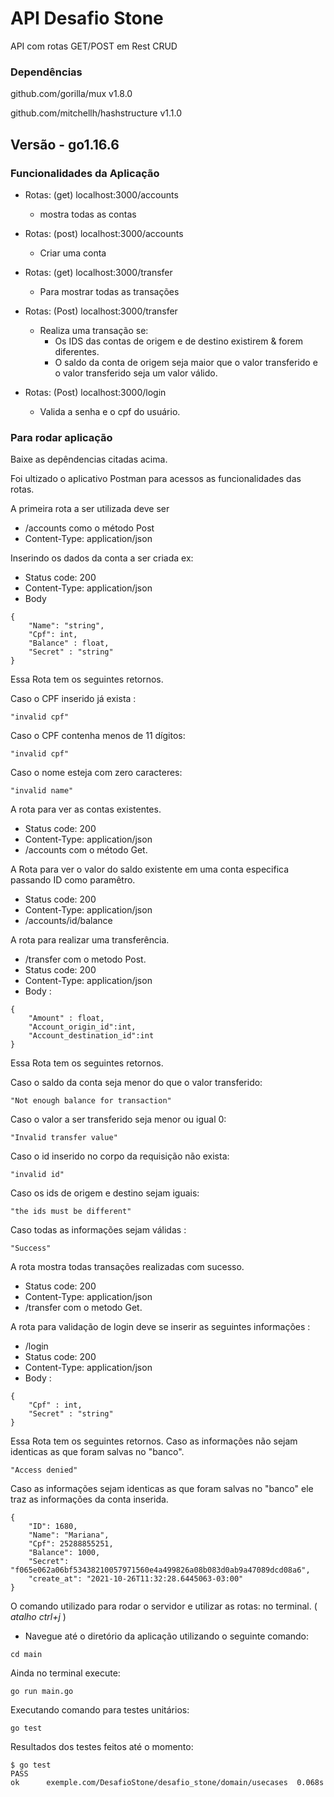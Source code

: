 # API Desafio Stone
API com rotas GET/POST em Rest CRUD

### Dependências
github.com/gorilla/mux v1.8.0

github.com/mitchellh/hashstructure v1.1.0 

## Versão - go1.16.6

### Funcionalidades da Aplicação

- Rotas: (get) localhost:3000/accounts
  * mostra todas as contas

- Rotas: (post) localhost:3000/accounts 
  * Criar uma conta 

- Rotas: (get) localhost:3000/transfer
  * Para mostrar todas as transações 

- Rotas: (Post) localhost:3000/transfer
  * Realiza uma transação se:
    * Os IDS das contas de origem e de destino existirem & forem diferentes.
    * O saldo da conta de origem seja maior que o valor transferido e o valor transferido seja um valor válido. 

- Rotas: (Post) localhost:3000/login
  * Valida a senha e o cpf do usuário. 

### Para rodar aplicação
Baixe as depêndencias citadas acima.

Foi ultizado o aplicativo Postman para acessos as funcionalidades das rotas.

A primeira rota a ser utilizada deve ser
  * /accounts  como o método Post 
  * Content-Type: application/json


Inserindo os dados da conta a ser criada ex:
* Status code: 200
* Content-Type: application/json
* Body 
```
{
    "Name": "string",
    "Cpf": int,
    "Balance" : float,
    "Secret" : "string"
}
```
Essa Rota tem os seguintes retornos.

Caso o CPF inserido já exista :

```
"invalid cpf"
```
Caso  o CPF contenha menos de 11 dígitos:
```
"invalid cpf"
```
Caso  o nome esteja com zero caracteres:
```
"invalid name"
```

A rota para ver as contas existentes.
  * Status code: 200
  * Content-Type: application/json
  * /accounts com o método Get.

A Rota para ver o valor do saldo existente em uma conta especifica passando ID como paramêtro.
  * Status code: 200
  * Content-Type: application/json
  * /accounts/id/balance

A rota para realizar uma transferência.
  * /transfer com o metodo Post.
  * Status code: 200
  * Content-Type: application/json
  * Body : 
```
{
    "Amount" : float,
    "Account_origin_id":int,
    "Account_destination_id":int
}
```
Essa Rota tem os seguintes retornos.

Caso o saldo da conta seja menor do que o valor transferido:
```
"Not enough balance for transaction"
```
Caso o valor a ser transferido seja menor ou igual 0:

```
"Invalid transfer value"
```
Caso o id inserido no corpo da requisição não exista:
```
"invalid id"
```
Caso os ids de origem e destino sejam iguais:
```
"the ids must be different"
```
Caso todas as informações sejam válidas : 
```
"Success"
```
A rota mostra todas transações realizadas com sucesso.
  * Status code: 200
  * Content-Type: application/json
  * /transfer com o metodo Get.

A rota para validação de login deve se inserir as seguintes informações :
  * /login
  * Status code: 200
  * Content-Type: application/json
  * Body : 
```
{
    "Cpf" : int,
    "Secret" : "string"
}
```
Essa Rota tem os seguintes retornos.
Caso as informações não sejam identicas as que foram salvas no "banco".
```
"Access denied"
```
Caso as informações sejam identicas as que foram salvas no "banco" ele traz as informações da conta inserida. 
```
{
    "ID": 1680,
    "Name": "Mariana",
    "Cpf": 25288855251,
    "Balance": 1000,
    "Secret": "f065e062a06bf53438210057971560e4a499826a08b083d0ab9a47089dcd08a6",
    "create_at": "2021-10-26T11:32:28.6445063-03:00"
}
```
O comando utilizado para rodar o servidor e utilizar as rotas:
no terminal. ( *atalho ctrl+j* )
  * Navegue até o diretório da aplicação utilizando o seguinte comando:
```
cd main
```
Ainda no terminal execute:
```
go run main.go
```

Executando comando para testes unitários:
```
go test
```
Resultados dos testes feitos até o momento:
```
$ go test
PASS
ok      exemple.com/DesafioStone/desafio_stone/domain/usecases  0.068s
```

















